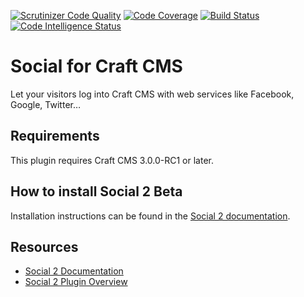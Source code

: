 [![Scrutinizer Code Quality](https://scrutinizer-ci.com/g/dukt/social/badges/quality-score.png?b=v2)](https://scrutinizer-ci.com/g/dukt/social/?branch=v2) [![Code Coverage](https://scrutinizer-ci.com/g/dukt/social/badges/coverage.png?b=v2)](https://scrutinizer-ci.com/g/dukt/social/?branch=v2) [![Build Status](https://scrutinizer-ci.com/g/dukt/social/badges/build.png?b=v2)](https://scrutinizer-ci.com/g/dukt/social/build-status/v2) [![Code Intelligence Status](https://scrutinizer-ci.com/g/dukt/social/badges/code-intelligence.svg?b=v2)](https://scrutinizer-ci.com/code-intelligence)

# Social for Craft CMS

Let your visitors log into Craft CMS with web services like Facebook, Google, Twitter…

## Requirements

This plugin requires Craft CMS 3.0.0-RC1 or later.

## How to install Social 2 Beta

Installation instructions can be found in the [Social 2 documentation](https://github.com/dukt/social-docs/blob/v2/en/installation.md).

## Resources

- [Social 2 Documentation](https://docs.dukt.net/social/v2)
- [Social 2 Plugin Overview](https://dukt.net/social)
